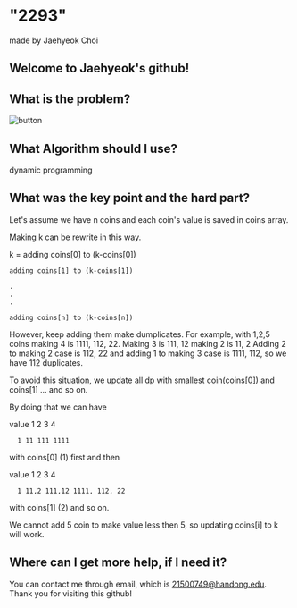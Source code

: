 
# "2293"

made by Jaehyeok Choi

## Welcome to Jaehyeok's github!

## What is the problem?

![button](https://github.com/Choi-JaeHyeok-21500749/2293/blob/main/2293_pro.JPG)

## What Algorithm should I use?

dynamic programming

## What was the key point and the hard part?

Let's assume we have n coins and each coin's value is saved in coins array.

Making k can be rewrite in this way.

k = adding coins[0] to (k-coins[0])

    adding coins[1] to (k-coins[1])
    
    .
    .
    .
    
    adding coins[n] to (k-coins[n])

However, keep adding them make dumplicates.
For example, with 1,2,5 coins making 4 is 1111, 112, 22. Making 3 is 111, 12 making 2 is 11, 2
Adding 2 to making 2 case is 112, 22 and adding 1 to making 3 case is 1111, 112, so we have 112 duplicates.

To avoid this situation, we update all dp with smallest coin(coins[0]) and coins[1] ... and so on.

By doing that we can have 

value 1 2  3   4

      1 11 111 1111

with coins[0] (1) first and then

value 1 2    3      4

      1 11,2 111,12 1111, 112, 22

with coins[1] (2) and so on.

We cannot add 5 coin to make value less then 5, so updating coins[i] to k will work.
    

## Where can I get more help, if I need it?

You can contact me through email, which is 21500749@handong.edu.
Thank you for visiting this github!

